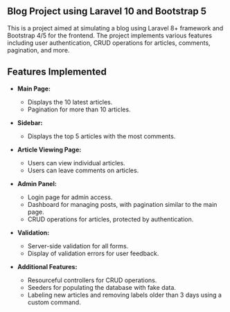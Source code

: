## Blog Project using Laravel 10 and Bootstrap 5

This is a project aimed at simulating a blog using Laravel 8+ framework and Bootstrap 4/5 for the frontend. The project implements various features including user authentication, CRUD operations for articles, comments, pagination, and more.

## Features Implemented

- **Main Page:**
  - Displays the 10 latest articles.
  - Pagination for more than 10 articles.

- **Sidebar:**
  - Displays the top 5 articles with the most comments.

- **Article Viewing Page:**
  - Users can view individual articles.
  - Users can leave comments on articles.

- **Admin Panel:**
  - Login page for admin access.
  - Dashboard for managing posts, with pagination similar to the main page.
  - CRUD operations for articles, protected by authentication.

- **Validation:**
  - Server-side validation for all forms.
  - Display of validation errors for user feedback.

- **Additional Features:**
  - Resourceful controllers for CRUD operations.
  - Seeders for populating the database with fake data.
  - Labeling new articles and removing labels older than 3 days using a custom command.
